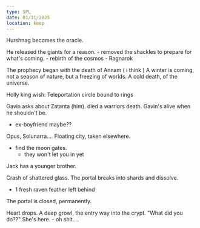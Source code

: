 ```yaml
---
type: SPL
date: 01/11/2025
location: keep
---
```


Hurshnag becomes the oracle. 

He released the giants for a reason. 
	- removed the shackles to prepare for what's coming.
		- rebirth of the cosmos
			- Ragnarok

The prophecy began with the death of Annam ( i think )
A winter is coming, not a season of nature, but a freezing of worlds. 
A cold death, of the universe. 

Holly king wish:
Teleportation circle bound to rings 

Gavin asks about Zatanta (him). 
	died a warriors death. Gavin's alive when he shouldn't be.
- ex-boyfriend maybe??

Opus, Solunarra....
Floating city, taken elsewhere.
- find the moon gates.
	- they won't let you in yet

Jack has a younger brother.

Crash of shattered glass. The portal breaks into shards and dissolve. 
- 1 fresh raven feather left behind

The portal is closed, permanently. 

Heart drops. 
A deep growl, the entry way into the crypt. 
"What did you do??"
She's here.
	- oh shit.... 